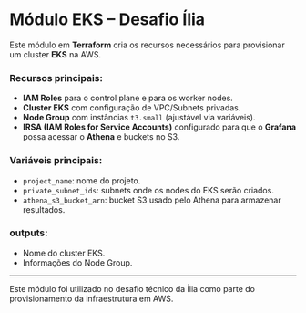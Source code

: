 # Módulo EKS – Desafio Ília

Este módulo em **Terraform** cria os recursos necessários para provisionar um cluster **EKS** na AWS.

### Recursos principais:
- **IAM Roles** para o control plane e para os worker nodes.
- **Cluster EKS** com configuração de VPC/Subnets privadas.
- **Node Group** com instâncias `t3.small` (ajustável via variáveis).
- **IRSA (IAM Roles for Service Accounts)** configurado para que o **Grafana** possa acessar o **Athena** e buckets no S3.

### Variáveis principais:
- `project_name`: nome do projeto.
- `private_subnet_ids`: subnets onde os nodes do EKS serão criados.
- `athena_s3_bucket_arn`: bucket S3 usado pelo Athena para armazenar resultados.

### outputs:
- Nome do cluster EKS.
- Informações do Node Group.

---

Este módulo foi utilizado no desafio técnico da Ília como parte do provisionamento da infraestrutura em AWS.

